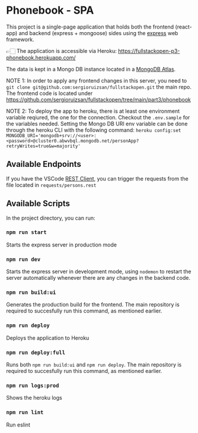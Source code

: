 # Phonebook - SPA

This project is a single-page application that holds both the frontend (react-app) and backend (express + mongoose) sides using the [express](http://expressjs.com/) web framework.

👉🏻 The application is accessible via Heroku: https://fullstackopen-p3-phonebook.herokuapp.com/

The data is kept in a Mongo DB instance located in a [MongoDB Atlas](https://www.mongodb.com/atlas/database).

NOTE 1: In order to apply any frontend changes in this server, you need to `git clone git@github.com:sergioruizsan/fullstackopen.git` the main repo. The frontend code is located under https://github.com/sergioruizsan/fullstackopen/tree/main/part3/phonebook

NOTE 2: 
To deploy the app to heroku, there is at least one environment variable reqiured, the one for the connection. Checkout the `.env.sample` for the variables needed. Setting the Mongo DB URI env variable can be done through the heroku CLI with the following command: `heroku config:set MONGODB_URI='mongodb+srv://<user>:<password>@cluster0.abwvbql.mongodb.net/personApp?retryWrites=true&w=majority'`

## Available Endpoints
If you have the VSCode [REST Client](https://marketplace.visualstudio.com/items?itemName=humao.rest-client), you can trigger the requests from the file located in `requests/persons.rest`

## Available Scripts
In the project directory, you can run:

### `npm run start`
Starts the express server in production mode

### `npm run dev`
Starts the express server in development mode,
using `nodemon` to restart the server automatically whenever there are any changes in the backend code.

### `npm run build:ui`
Generates the production build for the frontend. The main repository is required to succesfully run this command, as mentioned earlier.

### `npm run deploy`
Deploys the application to Heroku

### `npm run deploy:full`
Runs both `npm run build:ui` and `npm run deploy`. The main repository is required to succesfully run this command, as mentioned earlier.

### `npm run logs:prod`
Shows the heroku logs

### `npm run lint`
Run eslint